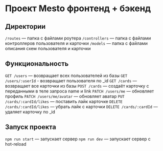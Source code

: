 # Проект Mesto фронтенд + бэкенд

## Директории

`/routes` — папка с файлами роутера
`/controllers` — папка с файлами контроллеров пользователя и карточки
`/models` — папка с файлами описания схем пользователя и карточки

## Функциональность

`GET /users` — возвращает всех пользователей из базы
`GET /users/:userId` - возвращает пользователя по _id
`GET /cards` — возвращает все карточки из базы
`POST /cards` — создаёт карточку с переданными в теле запроса name и link
`PATCH /users/me` — обновляет профиль
`PATCH /users/me/avatar` — обновляет аватар
`PUT /cards/:cardId/likes` — поставить лайк карточке
`DELETE /cards/:cardId/likes` — убрать лайк с карточки
`DELETE /cards/:cardId` — удаляет карточку по _id


## Запуск проекта

`npm run start` — запускает сервер
`npm run dev` — запускает сервер с hot-reload
